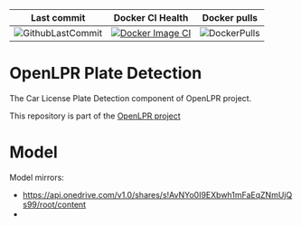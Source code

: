 |Last commit|Docker CI Health|Docker pulls|
|---|---|---|
|![GithubLastCommit](https://img.shields.io/github/last-commit/faisalthaheem/open-lpr-plate-detection)|[![Docker Image CI](https://github.com/faisalthaheem/open-lpr-plate-detection/actions/workflows/docker-image.yml/badge.svg)](https://github.com/faisalthaheem/open-lpr-plate-detection/actions/workflows/docker-image.yml)|![DockerPulls](https://img.shields.io/docker/pulls/faisalthaheem/open-lpr-plate-detection)|

# OpenLPR Plate Detection
The Car License Plate Detection component of OpenLPR project.

This repository is part of the [OpenLPR project](https://github.com/faisalthaheem/open-lpr)

# Model

Model mirrors:

- https://api.onedrive.com/v1.0/shares/s!AvNYo0I9EXbwh1mFaEqZNmUjQs99/root/content
- 